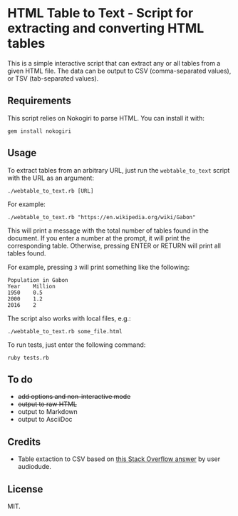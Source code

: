 # HTML Table to Text - Script for extracting and converting HTML tables

This is a simple interactive script that can extract any or all tables from a given HTML file. The data can be output to CSV (comma-separated values), or TSV (tab-separated values).

## Requirements

This script relies on Nokogiri to parse HTML. You can install it with:

    gem install nokogiri

## Usage

To extract tables from an arbitrary URL, just run the `webtable_to_text` script with the URL as an argument:

    ./webtable_to_text.rb [URL]

For example:

    ./webtable_to_text.rb "https://en.wikipedia.org/wiki/Gabon"

This will print a message with the total number of tables found in the document. If you enter a number at the prompt, it will print the corresponding table. Otherwise, pressing ENTER or RETURN will print all tables found.

For example, pressing `3` will print something like the following:

    Population in Gabon
    Year	Million 
    1950	0.5 
    2000	1.2 
    2016	2

The script also works with local files, e.g.:

    ./webtable_to_text.rb some_file.html

To run tests, just enter the following command:

    ruby tests.rb

## To do

* ~~add options and non-interactive mode~~
* ~~output to raw HTML~~
* output to Markdown
* output to AsciiDoc

## Credits

* Table extaction to CSV based on [this Stack Overflow answer](https://stackoverflow.com/a/1403325) by user audiodude.

## License

MIT.
